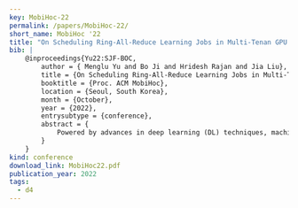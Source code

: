 ```yaml
---
key: MobiHoc-22
permalink: /papers/MobiHoc-22/
short_name: MobiHoc '22
title: "On Scheduling Ring-All-Reduce Learning Jobs in Multi-Tenan GPU Clusters with Communication Contention"
bib: |
    @inproceedings{Yu22:SJF-BOC,
        author = { Menglu Yu and Bo Ji and Hridesh Rajan and Jia Liu},
        title = {On Scheduling Ring-All-Reduce Learning Jobs in Multi-Tenan GPU Clusters with Communication Contention},  
        booktitle = {Proc. ACM MobiHoc},
        location = {Seoul, South Korea},
        month = {October},
        year = {2022},
        entrysubtype = {conference},
        abstract = {
            Powered by advances in deep learning (DL) techniques, machine learning and artificial intelligence have achieved astonishing successes. However, the rapidly growing needs for DL also led to communication- and resource-intensive distributed training jobs for large-scale DL training, which are typically deployed over GPU clusters. To sustain the ever-increasing demand for DL training, the so-called ``ring-all-reduce'' (RAR) technologies have recently emerged as a favorable computing architecture to efficiently process network communication and computation load in GPU clusters. The most salient feature of RAR is that it removes the need for dedicated parameter servers, thus alleviating the potential communication bottleneck. However, when multiple RAR-based DL training jobs are deployed over GPU clusters, communication bottlenecks could still occur due to contentions between DL training jobs.  So far, there remains a lack of theoretical understanding on how to design contention-aware resource scheduling algorithms for RAR-based DL training jobs, which motivates us to fill this gap in this work. Our main contributions are three-fold: i) We develop a new analytical model that characterizes both communication overhead related to the worker distribution of the job and communication contention related to the co-location of different jobs; ii) Based on the proposed analytical model, we formulate the problem as a non-convex integer program to minimize the makespan of all RAR-based DL training jobs. To address the unique structure in this problem that is not amenable for optimization algorithm design, we reformulate the problem into an integer linear program that enables provable approximation algorithm design called SJF-BCO (\ul{S}mallest \ul{J}ob \ul{F}irst with \ul{B}alanced \ul{C}ontention and \ul{O}verhead); and iii) We conduct extensive experiments to show the superiority of SJF-BCO over existing schedulers. Collectively, our results contribute to the state-of-the-art of distributed GPU system optimization and algorithm design.
        }
    }
kind: conference
download_link: MobiHoc22.pdf
publication_year: 2022
tags:
  - d4
---
```

